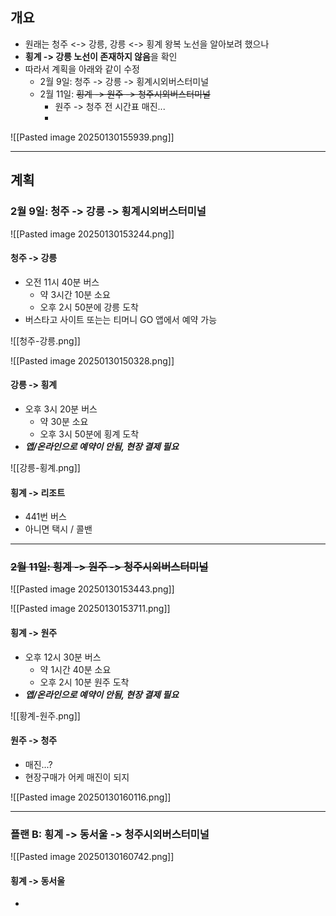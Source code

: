 ## 개요
- 원래는 청주 <-> 강릉, 강릉 <-> 횡계 왕복 노선을 알아보려 했으나
- **횡계 -> 강릉 노선이 존재하지 않음**을 확인
- 따라서 계획을 아래와 같이 수정
	- 2월 9일: 청주 -> 강릉 -> 횡계시외버스터미널
	- 2월 11일: ~~횡계 -> 원주 -> 청주시외버스터미널~~
		- 원주 -> 청주 전 시간표 매진...
		- 
![[Pasted image 20250130155939.png]]



---
## 계획
### 2월 9일: 청주 -> 강릉 -> 횡계시외버스터미널

![[Pasted image 20250130153244.png]]

#### 청주 -> 강릉
- 오전 11시 40분 버스
	- 약 3시간 10분 소요
	- 오후 2시 50분에 강릉 도착
- 버스타고 사이트 또는는 티머니 GO 앱에서 예약 가능

![[청주-강릉.png]]

![[Pasted image 20250130150328.png]]

#### 강릉 -> 횡계
- 오후 3시 20분 버스
	- 약 30분 소요
	- 오후 3시 50분에 횡계 도착
- ***앱/온라인으로 예약이 안됨, 현장 결제 필요***

![[강릉-횡계.png]]

#### 횡계 -> 리조트
- 441번 버스
- 아니면 택시 / 콜밴

---
### ~~2월 11일: 횡계 -> 원주 -> 청주시외버스터미널~~

![[Pasted image 20250130153443.png]]

![[Pasted image 20250130153711.png]]

#### 횡계 -> 원주
- 오후 12시 30분 버스
	- 약 1시간 40분 소요
	- 오후 2시 10분 원주 도착
- ***앱/온라인으로 예약이 안됨, 현장 결제 필요***

![[황계-원주.png]]

#### 원주 -> 청주
- 매진...?
- 현장구매가 어케 매진이 되지

![[Pasted image 20250130160116.png]]

---
### 플랜 B: 횡계 -> 동서울 -> 청주시외버스터미널

![[Pasted image 20250130160742.png]]

#### 횡계 -> 동서울
- 